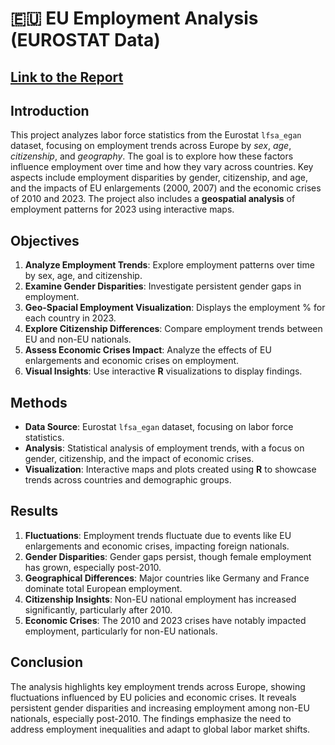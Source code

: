 # 🇪🇺 EU Employment Analysis (EUROSTAT Data) 

## [Link to the Report](https://davidebittelli.com/wp-content/uploads/2024/12/EmploymentAnalysisEUROSTAT.html)

## Introduction

This project analyzes labor force statistics from the Eurostat `lfsa_egan` dataset, focusing on employment trends across Europe by *sex*, *age*, *citizenship*, and *geography*.
The goal is to explore how these factors influence employment over time and how they vary across countries.
Key aspects include employment disparities by gender, citizenship, and age, and the impacts of EU enlargements (2000, 2007) and the economic crises of 2010 and 2023.
The project also includes a **geospatial analysis** of employment patterns for 2023 using interactive maps.

## Objectives

1.  **Analyze Employment Trends**: Explore employment patterns over time by sex, age, and citizenship.
2.  **Examine Gender Disparities**: Investigate persistent gender gaps in employment.
3.  **Geo-Spacial Employment Visualization**: Displays the employment % for each country in 2023.
4.  **Explore Citizenship Differences**: Compare employment trends between EU and non-EU nationals.
5.  **Assess Economic Crises Impact**: Analyze the effects of EU enlargements and economic crises on employment.
6.  **Visual Insights**: Use interactive **R** visualizations to display findings.

## Methods

-   **Data Source**: Eurostat `lfsa_egan` dataset, focusing on labor force statistics.
-   **Analysis**: Statistical analysis of employment trends, with a focus on gender, citizenship, and the impact of economic crises.
-   **Visualization**: Interactive maps and plots created using **R** to showcase trends across countries and demographic groups.

## Results

1.  **Fluctuations**: Employment trends fluctuate due to events like EU enlargements and economic crises, impacting foreign nationals.
2.  **Gender Disparities**: Gender gaps persist, though female employment has grown, especially post-2010.
3.  **Geographical Differences**: Major countries like Germany and France dominate total European employment.
4.  **Citizenship Insights**: Non-EU national employment has increased significantly, particularly after 2010.
5.  **Economic Crises**: The 2010 and 2023 crises have notably impacted employment, particularly for non-EU nationals.

## Conclusion

The analysis highlights key employment trends across Europe, showing fluctuations influenced by EU policies and economic crises.
It reveals persistent gender disparities and increasing employment among non-EU nationals, especially post-2010.
The findings emphasize the need to address employment inequalities and adapt to global labor market shifts.
